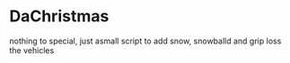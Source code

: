 # DaChristmas

nothing to special, just asmall script to add snow, snowballd and grip loss the vehicles
